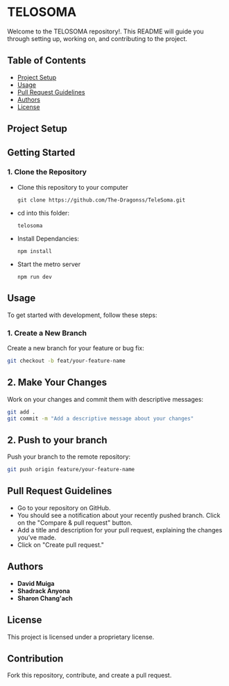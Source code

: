 # TELOSOMA 

Welcome to the TELOSOMA repository!. This README will guide you through setting up, working on, and contributing to the project.

## Table of Contents

- [Project Setup](#project-setup)
- [Usage](#usage)
- [Pull Request Guidelines](#pull-request-guidelines)
- [Authors](#authors)
- [License](#license)

## Project Setup
## Getting Started
### 1. Clone the Repository

- Clone this repository to your computer
  ```
  git clone https://github.com/The-Dragonss/TeleSoma.git
  ```
- cd into this folder:
  ```
  telosoma
  ```
- Install Dependancies:
  ```
  npm install
   ```
- Start the metro server
   ```
  npm run dev
   ```

## Usage

To get started with development, follow these steps:

### 1. Create a New Branch

Create a new branch for your feature or bug fix:

```bash
git checkout -b feat/your-feature-name
```
## 2. Make Your Changes

Work on your changes and commit them with descriptive messages:

```bash
git add .
git commit -m "Add a descriptive message about your changes"
```
## 2. Push to your branch

Push your branch to the remote repository:

```bash
git push origin feature/your-feature-name
```

## Pull Request Guidelines
- Go to your repository on GitHub.
- You should see a notification about your recently pushed branch. Click on the "Compare & pull request" button.
- Add a title and description for your pull request, explaining the changes you’ve made.
- Click on "Create pull request."

## Authors
- **David Muiga** 
- **Shadrack Anyona** 
- **Sharon Chang'ach**

## License

This project is licensed under a proprietary license. 

## Contribution

Fork this repository, contribute, and create a pull request.

